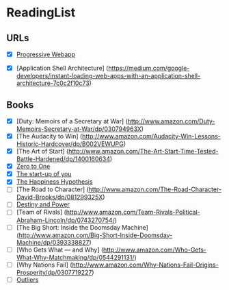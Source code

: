 # ReadingList

## URLs

* [X] [Progressive Webapp](https://infrequently.org/2015/06/progressive-apps-escaping-tabs-without-losing-our-soul/)
* [X] [Application Shell Architecture] (https://medium.com/google-developers/instant-loading-web-apps-with-an-application-shell-architecture-7c0c2f10c73)


## Books

* [X] [Duty: Memoirs of a Secretary at War] (http://www.amazon.com/Duty-Memoirs-Secretary-at-War/dp/030794963X)
* [X] [The Audacity to Win] (http://www.amazon.com/Audacity-Win-Lessons-Historic-Hardcover/dp/B002VEWUPG)
* [X] [The Art of Start] (http://www.amazon.com/The-Art-Start-Time-Tested-Battle-Hardened/dp/1400160634)
* [X] [Zero to One](http://www.amazon.com/Zero-One-Notes-Startups-Future/dp/0804139296)
* [X] [The start-up of you](http://www.amazon.com/Start-up-You-Future-Yourself-Transform/dp/0307888908)
* [X] [The Happiness Hypothesis](http://www.amazon.com/The-Happiness-Hypothesis-Finding-Ancient/dp/0465028020)
* [ ] [The Road to Character] (http://www.amazon.com/The-Road-Character-David-Brooks/dp/081299325X) 
* [ ] [Destiny and Power](http://www.amazon.com/Destiny-Power-American-Odyssey-Herbert/dp/1400067650)
* [ ] [Team of Rivals] (http://www.amazon.com/Team-Rivals-Political-Abraham-Lincoln/dp/0743270754/)
* [ ] [The Big Short: Inside the Doomsday Machine] (http://www.amazon.com/Big-Short-Inside-Doomsday-Machine/dp/0393338827)
* [ ] [Who Gets What — and Why] (http://www.amazon.com/Who-Gets-What-Why-Matchmaking/dp/0544291131/)
* [ ] [Why Nations Fail] (http://www.amazon.com/Why-Nations-Fail-Origins-Prosperity/dp/0307719227)
* [ ] [Outliers](http://www.amazon.com/Outliers-Story-Success-Malcolm-Gladwell/dp/0316017930)
